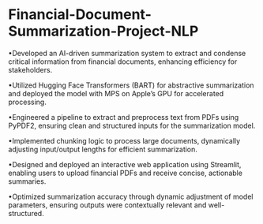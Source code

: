 # Financial-Document-Summarization-Project-NLP
•Developed an AI-driven summarization system to extract and condense critical information from financial documents, enhancing efficiency for stakeholders.

•Utilized Hugging Face Transformers (BART) for abstractive summarization and deployed the model with MPS on Apple’s GPU for accelerated processing.

•Engineered a pipeline to extract and preprocess text from PDFs using PyPDF2, ensuring clean and structured inputs for the summarization model.

•Implemented chunking logic to process large documents, dynamically adjusting input/output lengths for efficient summarization.

•Designed and deployed an interactive web application using Streamlit, enabling users to upload financial PDFs and receive concise, actionable summaries.

•Optimized summarization accuracy through dynamic adjustment of model parameters, ensuring outputs were contextually relevant and well-structured.

